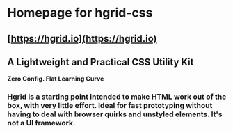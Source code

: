 # Homepage for hgrid-css
## **[https://hgrid.io](https://hgrid.io)**  

## A Lightweight and Practical CSS Utility Kit
**Zero Config. Flat Learning Curve**  

### Hgrid is a starting point intended to make HTML work out of the box, with very little effort. Ideal for fast prototyping without having to deal with browser quirks and unstyled elements. It's not a UI framework.